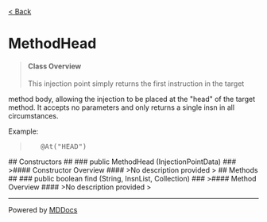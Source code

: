 [< Back](../README.md)
# MethodHead #
>#### Class Overview ####
><p>This injection point simply returns the first instruction in the target
 method body, allowing the injection to be placed at the "head" of the target
 method. It accepts no parameters and only returns a single insn in all
 circumstances.</p>
 
 <p>Example:</p>
 <blockquote><pre>
   &#064;At("HEAD")</pre>
 </blockquote>
## Constructors ##
### public MethodHead (InjectionPointData) ###
>#### Constructor Overview ####
>No description provided
>
## Methods ##
### public boolean find (String, InsnList, Collection) ###
>#### Method Overview ####
>No description provided
>

---
Powered by [MDDocs](https://github.com/VRCube/MDDocs)